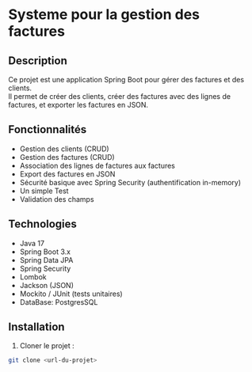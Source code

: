 # Systeme pour la gestion des factures

## Description
Ce projet est une application Spring Boot pour gérer des factures et des clients.  
Il permet de créer des clients, créer des factures avec des lignes de factures, et exporter les factures en JSON.

## Fonctionnalités
- Gestion des clients (CRUD)
- Gestion des factures (CRUD)
- Association des lignes de factures aux factures
- Export des factures en JSON
- Sécurité basique avec Spring Security (authentification in-memory)
- Un simple Test 
- Validation des champs

## Technologies
- Java 17
- Spring Boot 3.x
- Spring Data JPA
- Spring Security
- Lombok
- Jackson (JSON)
- Mockito / JUnit (tests unitaires)
- DataBase: PostgresSQL

## Installation
1. Cloner le projet :  
```bash
git clone <url-du-projet>

